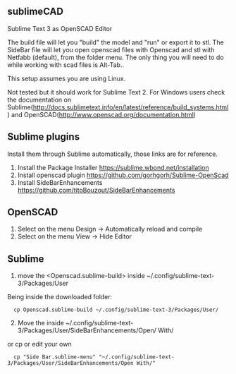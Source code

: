 sublimeCAD
-----------

Sublime Text 3 as OpenSCAD Editor

The build file will let you "build" the model and "run" or export it to stl.
The SideBar file will let you open openscad files with Openscad and stl with Netfabb (default), from the folder menu.
The only thing you will need to do while working with scad files is Alt-Tab..

This setup assumes you are using Linux.

Not tested but it should work for Sublime Text 2. For Windows users check the documentation on Sublime(http://docs.sublimetext.info/en/latest/reference/build_systems.html) and OpenSCAD(http://www.openscad.org/documentation.html)


Sublime plugins
----------------
Install them through Sublime automatically, those links are for reference.

1. Install the Package Installer
  https://sublime.wbond.net/installation
2. Install openscad plugin
  https://github.com/gorhgorh/Sublime-OpenScad
3. Install SideBarEnhancements
  https://github.com/titoBouzout/SideBarEnhancements

OpenSCAD
--------

1. Select on the menu Design -> Automatically reload and compile
2. Select on the menu View -> Hide Editor

Sublime
-------

1. move the <Openscad.sublime-build> inside ~/.config/sublime-text-3/Packages/User

  Being inside the downloaded folder:
  
      cp Openscad.sublime-build ~/.config/sublime-text-3/Packages/User/
      
2. Move the <Side Bar.sublime-menu> inside ~/.config/sublime-text-3/Packages/User/SideBarEnhancements/Open/ With/

  or cp or edit your own
  
      cp "Side Bar.sublime-menu" "~/.config/sublime-text-3/Packages/User/SideBarEnhancements/Open With/"
